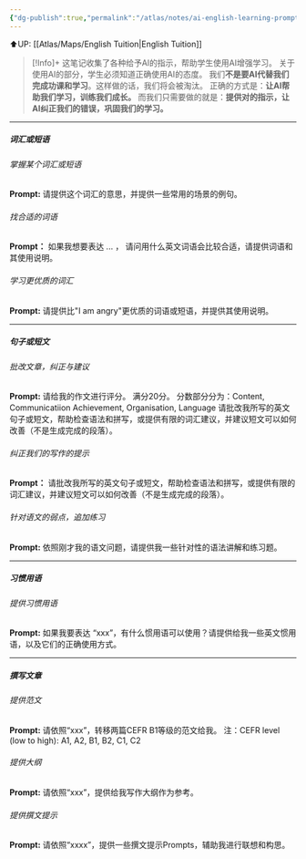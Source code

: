 ```yaml
---
{"dg-publish":true,"permalink":"/atlas/notes/ai-english-learning-prompts/"}
---
```


⬆️UP: [[Atlas/Maps/English Tuition\|English Tuition]]

> [!Info]+ 
> 这笔记收集了各种给予AI的指示，帮助学生使用AI增强学习。
> 关于使用AI的部分，学生必须知道正确使用AI的态度。
> 我们**不是要AI代替我们完成功课和学习**。这样做的话，我们将会被淘汰。
> 正确的方式是：**让AI帮助我们学习，训练我们成长。**
> 而我们只需要做的就是：**提供对的指示，让AI纠正我们的错误，巩固我们的学习。**


---
##### 词汇或短语
###### 掌握某个词汇或短语
**Prompt:**
请提供这个词汇的意思，并提供一些常用的场景的例句。

###### 找合适的词语
**Prompt：**
如果我想要表达 ... ， 请问用什么英文词语会比较合适，请提供词语和其使用说明。

###### 学习更优质的词汇
**Prompt:**
请提供比"I am angry"更优质的词语或短语，并提供其使用说明。

---
##### 句子或短文
###### 批改文章，纠正与建议
**Prompt:**
请给我的作文进行评分。
满分20分。
分数部分分为：Content, Communicatiion Achievement, Organisation, Language
请批改我所写的英文句子或短文，帮助检查语法和拼写，或提供有限的词汇建议，并建议短文可以如何改善（不是生成完成的段落）。
###### 纠正我们的写作的提示
**Prompt：**
请批改我所写的英文句子或短文，帮助检查语法和拼写，或提供有限的词汇建议，并建议短文可以如何改善（不是生成完成的段落）。
###### 针对语文的弱点，追加练习
**Prompt:**
依照刚才我的语文问题，请提供我一些针对性的语法讲解和练习题。

---
##### 习惯用语
###### 提供习惯用语
**Prompt:**
如果我要表达 “xxx”，有什么惯用语可以使用？请提供给我一些英文惯用语，以及它们的正确使用方式。


---
##### 撰写文章
###### 提供范文
**Prompt:**
请依照“xxx”，转移两篇CEFR B1等级的范文给我。
注：CEFR level (low to high): A1, A2, B1, B2, C1, C2

###### 提供大纲
**Prompt:**
请依照“xxx”，提供给我写作大纲作为参考。

###### 提供撰文提示
**Prompt:**
请依照“xxxx”，提供一些撰文提示Prompts，辅助我进行联想和构思。

